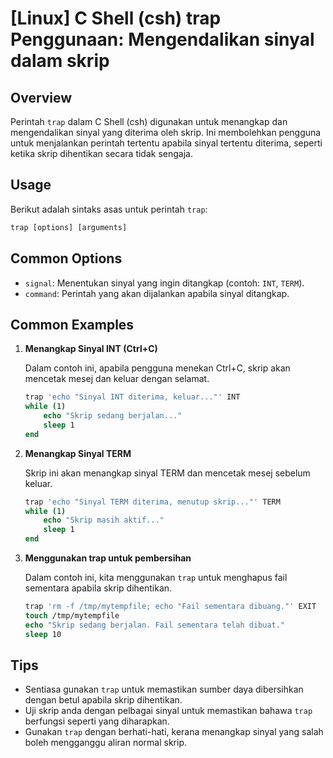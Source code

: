 # [Linux] C Shell (csh) trap Penggunaan: Mengendalikan sinyal dalam skrip

## Overview
Perintah `trap` dalam C Shell (csh) digunakan untuk menangkap dan mengendalikan sinyal yang diterima oleh skrip. Ini membolehkan pengguna untuk menjalankan perintah tertentu apabila sinyal tertentu diterima, seperti ketika skrip dihentikan secara tidak sengaja.

## Usage
Berikut adalah sintaks asas untuk perintah `trap`:

```csh
trap [options] [arguments]
```

## Common Options
- `signal`: Menentukan sinyal yang ingin ditangkap (contoh: `INT`, `TERM`).
- `command`: Perintah yang akan dijalankan apabila sinyal ditangkap.

## Common Examples
1. **Menangkap Sinyal INT (Ctrl+C)**

   Dalam contoh ini, apabila pengguna menekan Ctrl+C, skrip akan mencetak mesej dan keluar dengan selamat.

   ```csh
   trap 'echo "Sinyal INT diterima, keluar..."' INT
   while (1)
       echo "Skrip sedang berjalan..."
       sleep 1
   end
   ```

2. **Menangkap Sinyal TERM**

   Skrip ini akan menangkap sinyal TERM dan mencetak mesej sebelum keluar.

   ```csh
   trap 'echo "Sinyal TERM diterima, menutup skrip..."' TERM
   while (1)
       echo "Skrip masih aktif..."
       sleep 1
   end
   ```

3. **Menggunakan trap untuk pembersihan**

   Dalam contoh ini, kita menggunakan `trap` untuk menghapus fail sementara apabila skrip dihentikan.

   ```csh
   trap 'rm -f /tmp/mytempfile; echo "Fail sementara dibuang."' EXIT
   touch /tmp/mytempfile
   echo "Skrip sedang berjalan. Fail sementara telah dibuat."
   sleep 10
   ```

## Tips
- Sentiasa gunakan `trap` untuk memastikan sumber daya dibersihkan dengan betul apabila skrip dihentikan.
- Uji skrip anda dengan pelbagai sinyal untuk memastikan bahawa `trap` berfungsi seperti yang diharapkan.
- Gunakan `trap` dengan berhati-hati, kerana menangkap sinyal yang salah boleh mengganggu aliran normal skrip.
